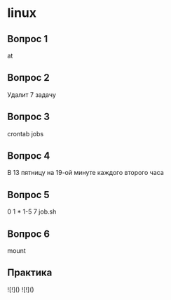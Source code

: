 # linux

<h2>Вопрос 1</h2>

at

<h2>Вопрос 2</h2>

Удалит 7 задачу

<h2>Вопрос 3</h2>
crontab jobs

<h2>Вопрос 4</h2>
В 13 пятницу на 19-ой минуте каждого второго часа

<h2>Вопрос 5</h2>
0 1 * 1-5 7 job.sh

<h2>Вопрос 6</h2>
mount

 <h2>Практика</h2>
 ![!]()
 ![!]()
